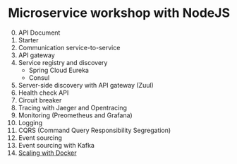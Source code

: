 # Microservice workshop with NodeJS


0. API Document
1. Starter
2. Communication service-to-service
3. API gateway
4. Service registry and discovery
   * Spring Cloud Eureka
   * Consul
5. Server-side discovery with API gateway (Zuul)
6. Health check API
7. Circuit breaker
8. Tracing with Jaeger and Opentracing
9. Monitoring (Preometheus and Grafana)
10. Logging
11. CQRS (Command Query Responsibility Segregation)
12. Event sourcing
13. Event sourcing with Kafka
14. [Scaling with Docker](https://github.com/up1/microservice-workshop/tree/master/docker-workshop/scaling-service)
